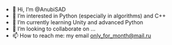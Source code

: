 - 👋 Hi, I’m @AnubiSAD
- 👀 I’m interested in Python (especially in algorithms) and C++
- 🌱 I’m currently learning Unity and advanced Python
- 💞️ I’m looking to collaborate on ...
- 📫 How to reach me: my email only_for_month@mail.ru

<!---
AnubiSAD/AnubiSAD is a ✨ special ✨ repository because its `README.md` (this file) appears on your GitHub profile.
You can click the Preview link to take a look at your changes.
--->
